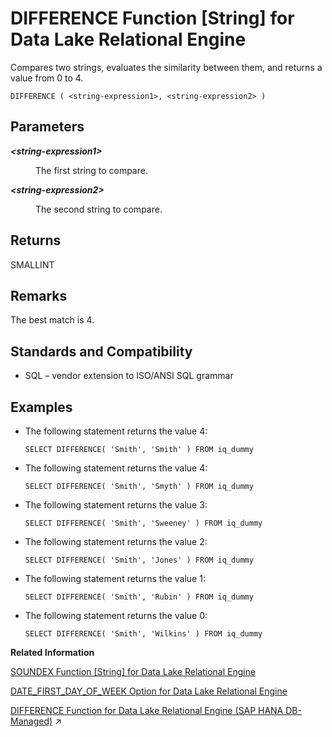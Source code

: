 <!-- loioa54d8aac84f210158ef283ad984de764 -->

# DIFFERENCE Function \[String\] for Data Lake Relational Engine

Compares two strings, evaluates the similarity between them, and returns a value from 0 to 4.



```
DIFFERENCE ( <string-expression1>, <string-expression2> )
```



<a name="loioa54d8aac84f210158ef283ad984de764__DIFFERENCE_parm1"/>

## Parameters


<dl>
<dt><b>

*<string-expression1\>*

</b></dt>
<dd>

The first string to compare.



</dd><dt><b>

*<string-expression2\>*

</b></dt>
<dd>

The second string to compare.



</dd>
</dl>



<a name="loioa54d8aac84f210158ef283ad984de764__DIFFERENCE_returns1"/>

## Returns

SMALLINT



<a name="loioa54d8aac84f210158ef283ad984de764__DIFFERENCE_remarks1"/>

## Remarks

The best match is 4.



<a name="loioa54d8aac84f210158ef283ad984de764__DIFFERENCE_standards1"/>

## Standards and Compatibility

-   SQL – vendor extension to ISO/ANSI SQL grammar



<a name="loioa54d8aac84f210158ef283ad984de764__DIFFERENCE_examples1"/>

## Examples

-   The following statement returns the value 4:

    ```
    SELECT DIFFERENCE( 'Smith', 'Smith' ) FROM iq_dummy
    ```

-   The following statement returns the value 4:

    ```
    SELECT DIFFERENCE( 'Smith', 'Smyth' ) FROM iq_dummy
    ```

-   The following statement returns the value 3:

    ```
    SELECT DIFFERENCE( 'Smith', 'Sweeney' ) FROM iq_dummy
    ```

-   The following statement returns the value 2:

    ```
    SELECT DIFFERENCE( 'Smith', 'Jones' ) FROM iq_dummy
    ```

-   The following statement returns the value 1:

    ```
    SELECT DIFFERENCE( 'Smith', 'Rubin' ) FROM iq_dummy
    ```

-   The following statement returns the value 0:

    ```
    SELECT DIFFERENCE( 'Smith', 'Wilkins' ) FROM iq_dummy
    ```


**Related Information**  


[SOUNDEX Function \[String\] for Data Lake Relational Engine](soundex-function-string-for-data-lake-relational-engine-a580dde.md "Returns a number representing the sound of a string.")

[DATE\_FIRST\_DAY\_OF\_WEEK Option for Data Lake Relational Engine](../090-database-options/date-first-day-of-week-option-for-data-lake-relational-engine-a632279.md "Determines the first day of the week.")

[DIFFERENCE Function for Data Lake Relational Engine (SAP HANA DB-Managed)](https://help.sap.com/viewer/a898e08b84f21015969fa437e89860c8/2023_2_QRC/en-US/3b8bafe468ce4160b52b7b25a5de50a0.html "Compares two strings, evaluates the similarity between them, and returns a value from 0 to 4.") :arrow_upper_right:

